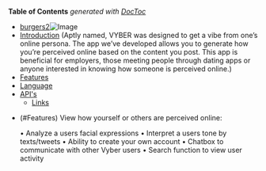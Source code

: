 <!-- START doctoc generated TOC please keep comment here to allow auto update -->
<!-- DON'T EDIT THIS SECTION, INSTEAD RE-RUN doctoc TO UPDATE -->
**Table of Contents**  *generated with [DocToc](https://github.com/thlorenz/doctoc)*

- [burgers2](#burgers2)![Image](https://media.giphy.com/media/qE8EuaecyLH6U/giphy.gif)
- [Introduction](#Introduction) (Aptly named, VYBER was designed to get a vibe from one’s online persona. The app we’ve developed allows you to generate how you’re perceived online based on the content you post. This app is beneficial for employers, those meeting people through dating apps or anyone interested in knowing how someone is perceived online.)
- [Features](#Features)
- [Language](#Language)
- [API's](#API's)
  - [Links](#links)


<!-- - [Introduction](#Introduction )  -->


- (#Features)
View how yourself or others are perceived online:
<ul>
•	Analyze a users facial expressions
•	Interpret a users tone by texts/tweets
•	Ability to create your own account
•	Chatbox to communicate with other Vyber users
•	Search function to view user activity 
</ul>
<!-- END doctoc generated TOC please keep comment here to allow auto update -->

<!-- # burgers2
Heading
=======

## Sub-heading

Paragraphs are separated
by a blank line.

Two spaces at the end of a line  
produces a line break.

Text attributes _italic_, 
**bold**, `monospace`.

Horizontal rule:

---

Bullet list:

  * apples
  * oranges
  * pears

Numbered list:

  1. wash
  2. rinse
  3. repeat

A [link](http://example.com).

![Image](https://media.giphy.com/media/qE8EuaecyLH6U/giphy.gif)

> Markdown uses email-style > characters for blockquoting.

Inline <abbr title="Hypertext Markup Language">HTML</abbr> is supported. -->
